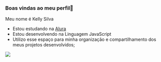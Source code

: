### Boas vindas ao meu perfil🍋

Meu nome é Kelly Silva

- Estou estudando na [Alura](https://www.alura.com.br)
- Estou desenvolvendo na Linguagem JavaScript
- Utilizo esse espaço para minha organização e compartilhamento dos meus projetos desenvolvidos;


![](https://media1.tenor.com/m/cBQrPR_U6XUAAAAd/kid-lemon.gif)
